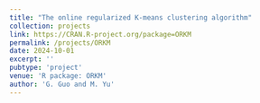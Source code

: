 ```yaml
---
title: "The online regularized K-means clustering algorithm"
collection: projects
link: https://CRAN.R-project.org/package=ORKM
permalink: /projects/ORKM
date: 2024-10-01
excerpt: ''
pubtype: 'project'
venue: 'R package: ORKM'
author: 'G. Guo and M. Yu'
---
```


